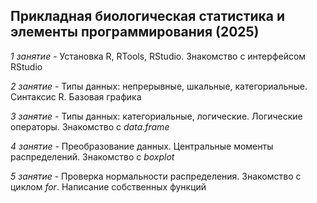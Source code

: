 ## **Прикладная биологическая статистика и элементы программирования (2025)**

_1 занятие_ - Установка R, RTools, RStudio. Знакомство с интерфейсом RStudio

_2 занятие_ - Типы данных: непрерывные, шкальные, категориальные. Синтаксис R. Базовая графика

_3 занятие_ - Типы данных: категориальные, логические. Логические операторы. Знакомство с _data.frame_

_4 занятие_ - Преобразование данных. Центральные моменты распределений. Знакомство с _boxplot_

_5 занятие_ - Проверка нормальности распределения. Знакомство с циклом _for_. Написание собственных функций
